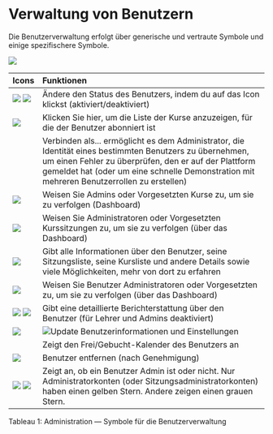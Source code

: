 # Verwaltung von Benutzern

Die Benutzerverwaltung erfolgt über generische und vertraute Symbole und einige spezifischere Symbole.

![](../../.gitbook/assets/graficos49%20%283%29.png)

| Icons | Funktionen |
| :--- | :--- |
| ![](../../.gitbook/assets/images31%20%287%29.png) ![](../../.gitbook/assets/images32%20%287%29.png) | Ändere den Status des Benutzers, indem du auf das Icon klickst \(aktiviert/deaktiviert\) |
| ![](../../.gitbook/assets/images33%20%287%29.png) | Klicken Sie hier, um die Liste der Kurse anzuzeigen, für die der Benutzer abonniert ist |
| | Verbinden als... ermöglicht es dem Administrator, die Identität eines bestimmten Benutzers zu übernehmen, um einen Fehler zu überprüfen, den er auf der Plattform gemeldet hat \(oder um eine schnelle Demonstration mit mehreren Benutzerrollen zu erstellen\) |
| ![](../../.gitbook/assets/images34%20%286%29.png) | Weisen Sie Admins oder Vorgesetzten Kurse zu, um sie zu verfolgen \(Dashboard\) |
| ![](../../.gitbook/assets/images35%20%286%29.png) | Weisen Sie Administratoren oder Vorgesetzten Kurssitzungen zu, um sie zu verfolgen \(über das Dashboard\) |
| ![](../../.gitbook/assets/images36%20%282%29.png) | Gibt alle Informationen über den Benutzer, seine Sitzungsliste, seine Kursliste und andere Details sowie viele Möglichkeiten, mehr von dort zu erfahren |
| ![](../../.gitbook/assets/graficos20%20%284%29.png) | Weisen Sie Benutzer Administratoren oder Vorgesetzten zu, um sie zu verfolgen \(über das Dashboard\) |
| ![](../../.gitbook/assets/graficos21%20%286%29.png) ![](../../.gitbook/assets/graficos22%20%286%29.png) | Gibt eine detaillierte Berichterstattung über den Benutzer \(für Lehrer und Admins deaktiviert\) |
| ![](../../.gitbook/assets/graficos23%20%286%29.png) | ![](../../.gitbook/assets/graficos43%20%283%29.png)Update Benutzerinformationen und Einstellungen |
| | Zeigt den Frei/Gebucht-Kalender des Benutzers an |
| ![](../../.gitbook/assets/graficos24%20%286%29.png) | Benutzer entfernen \(nach Genehmigung\) |
| ![](../../.gitbook/assets/images42%20%286%29.png) ![](../../.gitbook/assets/images43%20%286%29.png) | Zeigt an, ob ein Benutzer Admin ist oder nicht. Nur Administratorkonten \(oder Sitzungsadministratorkonten\) haben einen gelben Stern. Andere zeigen einen grauen Stern. |

Tableau 1: Administration — Symbole für die Benutzerverwaltung